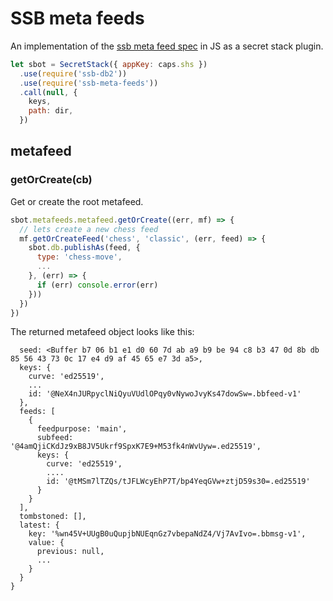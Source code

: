 # SSB meta feeds

An implementation of the [ssb meta feed spec] in JS as a secret stack
plugin.

```js
let sbot = SecretStack({ appKey: caps.shs })
  .use(require('ssb-db2'))
  .use(require('ssb-meta-feeds'))
  .call(null, {
    keys,
    path: dir,
  })
```

## metafeed

### getOrCreate(cb)

Get or create the root metafeed.

```js
sbot.metafeeds.metafeed.getOrCreate((err, mf) => {
  // lets create a new chess feed
  mf.getOrCreateFeed('chess', 'classic', (err, feed) => {
    sbot.db.publishAs(feed, {
      type: 'chess-move',
      ...
    }, (err) => {
      if (err) console.error(err)
    }))
  })
})
```

The returned metafeed object looks like this:

```
  seed: <Buffer b7 06 b1 e1 d0 60 7d ab a9 b9 be 94 c8 b3 47 0d 8b db 85 56 43 73 0c 17 e4 d9 af 45 65 e7 3d a5>,
  keys: {
    curve: 'ed25519',
    ...
    id: '@NeX4nJURpyclNiQyuVUdlOPqy0vNywoJvyKs47dowSw=.bbfeed-v1'
  },
  feeds: [
    {
      feedpurpose: 'main',
      subfeed: '@4amQjiCKdJz9xB8JV5Ukrf9SpxK7E9+M53fk4nWvUyw=.ed25519',
      keys: {
        curve: 'ed25519',
        ....
        id: '@tMSm7lTZQs/tJFLWcyEhP7T/bp4YeqGVw+ztjD59s30=.ed25519'
      }
    }
  ],
  tombstoned: [],
  latest: {
    key: '%wn45V+UUgB0uQupjbNUEqnGz7vbepaNdZ4/Vj7AvIvo=.bbmsg-v1',
    value: {
      previous: null,
      ...
    }
  }
}
```

[ssb meta feed spec]: https://github.com/ssb-ngi-pointer/ssb-meta-feed-spec
